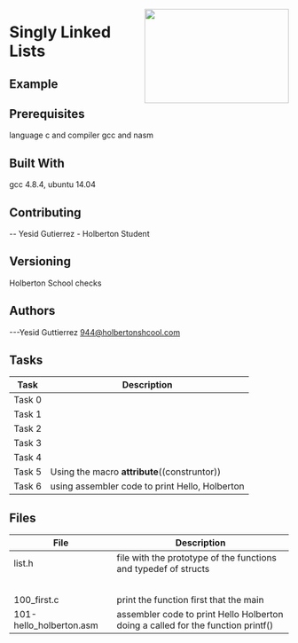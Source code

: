 <p>
<img width="260" height="170" src="https://davidjohncoleman.com/wp-djc/wp-content/uploads/2017/06/HBTN-Borderless-CMYK-Logo-Vertical-Color-Black@1200ppi-300x236.png" align="right" >
</p>





# Singly Linked Lists

  
## Example
  
## Prerequisites
language c and compiler gcc and nasm
## Built With
gcc 4.8.4, ubuntu 14.04
## Contributing

-- Yesid Gutierrez - Holberton Student                                        

## Versioning

Holberton School checks

## Authors

  
---Yesid Guttierrez  944@holbertonshcool.com                                    

## Tasks

| Task             | Description                              |
| ------------------ | ---------------------------------------- |
| Task 0  |  |
| Task 1  | |
| Task 2  | |
| Task 3  |  |
| Task 4  | |
| Task 5  |Using the macro __attribute__((construntor)) |
| Task 6  |using assembler code to print Hello, Holberton |
## Files

| File               | Description                              |
| ------------------ | ---------------------------------------- |
| list.h 		       |file with the prototype of the functions and typedef of structs  |
|			       |  |
|			       |  |
|			       |  |
|			       |  |
|                              |  |
| 100_first.c                  |print the function first that the main  |
| 101-hello_holberton.asm      |assembler code to print Hello Holberton doing a called for the function printf() |
